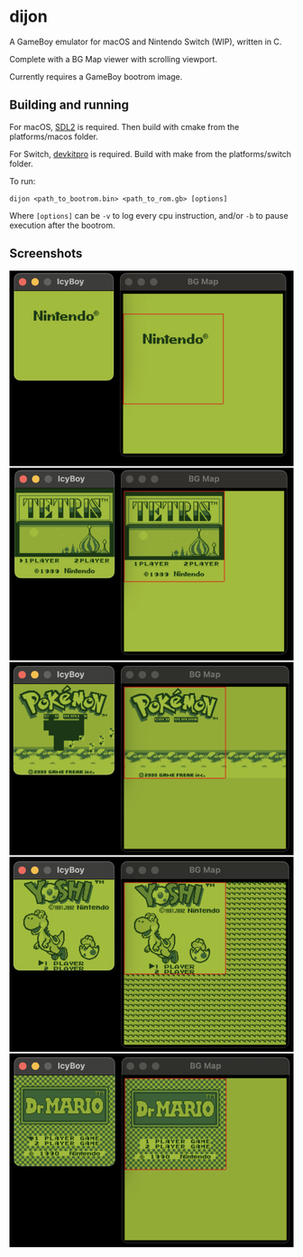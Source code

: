 # dijon
A GameBoy emulator for macOS and Nintendo Switch (WIP), written in C.

Complete with a BG Map viewer with scrolling viewport.

Currently requires a GameBoy bootrom image.

## Building and running

For macOS, [SDL2](https://www.libsdl.org/) is required. Then build with cmake from the platforms/macos folder.

For Switch, [devkitpro](https://devkitpro.org/) is required. Build with make from the platforms/switch folder.

To run:
```
dijon <path_to_bootrom.bin> <path_to_rom.gb> [options]
```

Where `[options]` can be `-v` to log every cpu instruction, and/or `-b` to pause execution after the bootrom.

## Screenshots

![bootrom](screenshots/bootrom.png)
![tetris](screenshots/tetris.png)
![pokegold](screenshots/pokegold.png)
![yoshi](screenshots/yoshi.png)
![drmario](screenshots/drmario.png)
